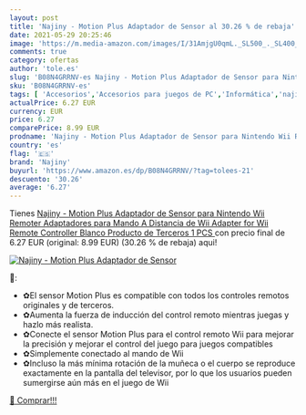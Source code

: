 ```yaml
---
layout: post
title: 'Najiny - Motion Plus Adaptador de Sensor al 30.26 % de rebaja'
date: 2021-05-29 20:25:46
image: 'https://m.media-amazon.com/images/I/31AmjgU0qmL._SL500_._SL400_.jpg'
comments: true
category: ofertas
author: 'tole.es'
slug: 'B08N4GRRNV-es Najiny - Motion Plus Adaptador de Sensor para Nintendo Wii...'
sku: 'B08N4GRRNV-es'
tags: [ 'Accesorios','Accesorios para juegos de PC','Informática','najiny','nintendo', ]
actualPrice: 6.27 EUR
currency: EUR
price: 6.27
comparePrice: 8.99 EUR
prodname: 'Najiny - Motion Plus Adaptador de Sensor para Nintendo Wii Remoter  Adaptadores para Mando A Distancia de Wii Adapter for Wii Remote Controller Blanco  Producto de Terceros   1 PCS '
country: 'es'
flag: '🇪🇸'
brand: 'Najiny'
buyurl: 'https://www.amazon.es/dp/B08N4GRRNV/?tag=tolees-21'
descuento: '30.26'
average: '6.27'
---
```


Tienes [Najiny - Motion Plus Adaptador de Sensor para Nintendo Wii Remoter  Adaptadores para Mando A Distancia de Wii Adapter for Wii Remote Controller Blanco  Producto de Terceros   1 PCS ](https://www.amazon.es/dp/B08N4GRRNV/?tag=tolees-21) con precio final de  6.27 EUR (original: 8.99 EUR) (30.26 %  de rebaja) aqui!

[![Najiny - Motion Plus Adaptador de Sensor](https://m.media-amazon.com/images/I/31AmjgU0qmL._SL500_._SL400_.jpg)](https://www.amazon.es/dp/B08N4GRRNV/?tag=tolees-21)

🔎:

- ✿El sensor Motion Plus es compatible con todos los controles remotos originales y de terceros.
- ✿Aumenta la fuerza de inducción del control remoto mientras juegas y hazlo más realista.
- ✿Conecte el sensor Motion Plus para el control remoto Wii para mejorar la precisión y mejorar el control del juego para juegos compatibles
- ✿Simplemente conectado al mando de Wii
- ✿Incluso la más mínima rotación de la muñeca o el cuerpo se reproduce exactamente en la pantalla del televisor, por lo que los usuarios pueden sumergirse aún más en el juego de Wii

[🛒 Comprar!!!](https://www.amazon.es/dp/B08N4GRRNV/?tag=tolees-21)
